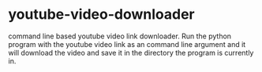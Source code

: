 # youtube-video-downloader
command line based youtube video link downloader. Run the python program with the youtube video link as an command line argument and it will download the video and save it in the directory the program is currently in. 
